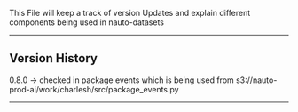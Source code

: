 This File will keep a track of version Updates and 
explain different components being used in nauto-datasets

----
Version History
----

0.8.0 -> checked in package events which is being used from s3://nauto-prod-ai/work/charlesh/src/package_events.py

---